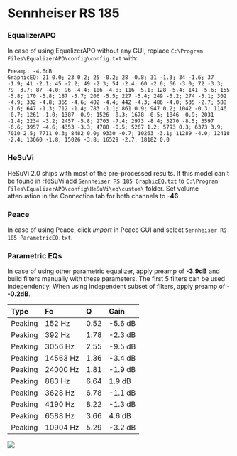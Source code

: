 # Sennheiser RS 185

### EqualizerAPO
In case of using EqualizerAPO without any GUI, replace `C:\Program Files\EqualizerAPO\config\config.txt`
with:
```
Preamp: -4.6dB
GraphicEQ: 21 0.0; 23 0.2; 25 -0.2; 28 -0.8; 31 -1.3; 34 -1.6; 37 -1.9; 41 -2.1; 45 -2.2; 49 -2.3; 54 -2.4; 60 -2.6; 66 -3.0; 72 -3.3; 79 -3.7; 87 -4.0; 96 -4.4; 106 -4.8; 116 -5.1; 128 -5.4; 141 -5.6; 155 -5.8; 170 -5.8; 187 -5.7; 206 -5.5; 227 -5.4; 249 -5.2; 274 -5.1; 302 -4.9; 332 -4.8; 365 -4.6; 402 -4.4; 442 -4.3; 486 -4.0; 535 -2.7; 588 -1.6; 647 -1.3; 712 -1.4; 783 -1.1; 861 0.9; 947 0.2; 1042 -0.3; 1146 -0.7; 1261 -1.0; 1387 -0.9; 1526 -0.3; 1678 -0.5; 1846 -0.9; 2031 -1.4; 2234 -3.2; 2457 -5.8; 2703 -7.4; 2973 -8.4; 3270 -8.5; 3597 -6.6; 3957 -4.6; 4353 -3.3; 4788 -0.5; 5267 1.2; 5793 0.3; 6373 3.9; 7010 2.5; 7711 0.3; 8482 0.0; 9330 -0.7; 10263 -3.1; 11289 -4.0; 12418 -2.4; 13660 -1.8; 15026 -3.8; 16529 -2.7; 18182 0.0
```

### HeSuVi
HeSuVi 2.0 ships with most of the pre-processed results. If this model can't be found in HeSuVi add
`Sennheiser RS 185 GraphicEQ.txt` to `C:\Program Files\EqualizerAPO\config\HeSuVi\eq\custom\` folder.
Set volume attenuation in the Connection tab for both channels to **-46**

### Peace
In case of using Peace, click *Import* in Peace GUI and select `Sennheiser RS 185 ParametricEQ.txt`.

### Parametric EQs
In case of using other parametric equalizer, apply preamp of **-3.9dB** and build filters manually
with these parameters. The first 5 filters can be used independently.
When using independent subset of filters, apply preamp of **--0.2dB**.

| Type    | Fc       |    Q | Gain    |
|:--------|:---------|:-----|:--------|
| Peaking | 152 Hz   | 0.52 | -5.6 dB |
| Peaking | 392 Hz   | 1.78 | -2.3 dB |
| Peaking | 3056 Hz  | 2.55 | -9.5 dB |
| Peaking | 14563 Hz | 1.36 | -3.4 dB |
| Peaking | 24000 Hz | 1.81 | -1.9 dB |
| Peaking | 883 Hz   | 6.64 | 1.9 dB  |
| Peaking | 3628 Hz  | 6.78 | -1.1 dB |
| Peaking | 4190 Hz  | 8.22 | -1.3 dB |
| Peaking | 6588 Hz  | 3.66 | 4.6 dB  |
| Peaking | 10904 Hz | 5.29 | -3.2 dB |

![](https://raw.githubusercontent.com/jaakkopasanen/AutoEq/master/results/rtings/avg/Sennheiser%20RS%20185/Sennheiser%20RS%20185.png)